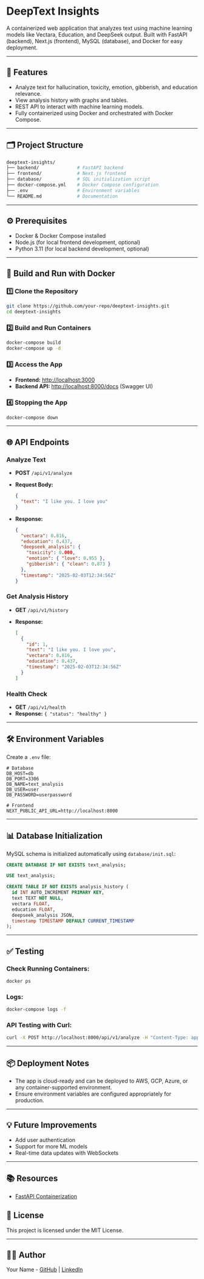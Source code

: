 # DeepText Insights

A containerized web application that analyzes text using machine learning models like Vectara, Education, and DeepSeek output. Built with FastAPI (backend), Next.js (frontend), MySQL (database), and Docker for easy deployment.

---

## 🚀 Features

- Analyze text for hallucination, toxicity, emotion, gibberish, and education relevance.
- View analysis history with graphs and tables.
- REST API to interact with machine learning models.
- Fully containerized using Docker and orchestrated with Docker Compose.

---

## 🗂️ Project Structure

```graphql
deeptext-insights/
├── backend/              # FastAPI backend
├── frontend/             # Next.js frontend
├── database/             # SQL initialization script
├── docker-compose.yml    # Docker Compose configuration
├── .env                  # Environment variables
└── README.md             # Documentation
```

---

## ⚙️ Prerequisites

- Docker & Docker Compose installed
- Node.js (for local frontend development, optional)
- Python 3.11 (for local backend development, optional)

---

## 🐳 Build and Run with Docker

### 1️⃣ Clone the Repository

```bash
git clone https://github.com/your-repo/deeptext-insights.git
cd deeptext-insights
```

### 2️⃣ Build and Run Containers

```bash
docker-compose build
docker-compose up -d
```

### 3️⃣ Access the App

- **Frontend:** [http://localhost:3000](http://localhost:3000)
- **Backend API:** [http://localhost:8000/docs](http://localhost:8000/docs) (Swagger UI)

### 4️⃣ Stopping the App

```bash
docker-compose down
```

---

## 🌐 API Endpoints

### Analyze Text

- **POST** `/api/v1/analyze`
- **Request Body:**

  ```json
  {
    "text": "I like you. I love you"
  }
  ```

- **Response:**

  ```json
  {
    "vectara": 0.816,
    "education": 0.437,
    "deepseek_analysis": {
      "toxicity": 0.000,
      "emotion": { "love": 0.955 },
      "gibberish": { "clean": 0.873 }
    },
    "timestamp": "2025-02-03T12:34:56Z"
  }
  ```

### Get Analysis History

- **GET** `/api/v1/history`
- **Response:**

  ```json
  [
    {
      "id": 1,
      "text": "I like you. I love you",
      "vectara": 0.816,
      "education": 0.437,
      "timestamp": "2025-02-03T12:34:56Z"
    }
  ]
  ```

### Health Check

- **GET** `/api/v1/health`
- **Response:** `{ "status": "healthy" }`

---

## 🛠️ Environment Variables

Create a `.env` file:

```env
# Database
DB_HOST=db
DB_PORT=3306
DB_NAME=text_analysis
DB_USER=user
DB_PASSWORD=userpassword

# Frontend
NEXT_PUBLIC_API_URL=http://localhost:8000
```

---

## 📊 Database Initialization

MySQL schema is initialized automatically using `database/init.sql`:

```sql
CREATE DATABASE IF NOT EXISTS text_analysis;

USE text_analysis;

CREATE TABLE IF NOT EXISTS analysis_history (
  id INT AUTO_INCREMENT PRIMARY KEY,
  text TEXT NOT NULL,
  vectara FLOAT,
  education FLOAT,
  deepseek_analysis JSON,
  timestamp TIMESTAMP DEFAULT CURRENT_TIMESTAMP
);
```

---

## ✅ Testing

### Check Running Containers:

```bash
docker ps
```

### Logs:

```bash
docker-compose logs -f
```

### API Testing with Curl:

```bash
curl -X POST http://localhost:8000/api/v1/analyze -H "Content-Type: application/json" -d '{"text": "Hello World"}'
```

---

## 📦 Deployment Notes

- The app is cloud-ready and can be deployed to AWS, GCP, Azure, or any container-supported environment.
- Ensure environment variables are configured appropriately for production.

---

## 💡 Future Improvements

- Add user authentication
- Support for more ML models
- Real-time data updates with WebSockets

---

## 📚 Resources

- [FastAPI Containerization](https://www.youtube.com/watch?v=-bgb9oBIKxQ)

## 📄 License

This project is licensed under the MIT License.

---

## 👨‍💻 Author

Your Name - [GitHub](https://github.com/theWiseAman) | [LinkedIn](https://linkedin.com/in/your-profile)

